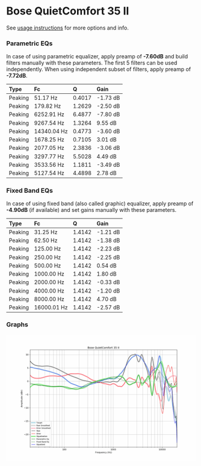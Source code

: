 # Bose QuietComfort 35 II
See [usage instructions](https://github.com/jaakkopasanen/AutoEq#usage) for more options and info.

### Parametric EQs
In case of using parametric equalizer, apply preamp of **-7.60dB** and build filters manually
with these parameters. The first 5 filters can be used independently.
When using independent subset of filters, apply preamp of **-7.72dB**.

| Type    | Fc          |      Q | Gain     |
|:--------|:------------|:-------|:---------|
| Peaking | 51.17 Hz    | 0.4017 | -1.73 dB |
| Peaking | 179.82 Hz   | 1.2629 | -2.50 dB |
| Peaking | 6252.91 Hz  | 6.4877 | -7.80 dB |
| Peaking | 9267.54 Hz  | 1.3264 | 9.55 dB  |
| Peaking | 14340.04 Hz | 0.4773 | -3.60 dB |
| Peaking | 1678.25 Hz  | 0.7105 | 3.01 dB  |
| Peaking | 2077.05 Hz  | 2.3836 | -3.06 dB |
| Peaking | 3297.77 Hz  | 5.5028 | 4.49 dB  |
| Peaking | 3533.56 Hz  | 1.1811 | -3.49 dB |
| Peaking | 5127.54 Hz  | 4.4898 | 2.78 dB  |

### Fixed Band EQs
In case of using fixed band (also called graphic) equalizer, apply preamp of **-4.90dB**
(if available) and set gains manually with these parameters.

| Type    | Fc          |      Q | Gain     |
|:--------|:------------|:-------|:---------|
| Peaking | 31.25 Hz    | 1.4142 | -1.21 dB |
| Peaking | 62.50 Hz    | 1.4142 | -1.38 dB |
| Peaking | 125.00 Hz   | 1.4142 | -2.23 dB |
| Peaking | 250.00 Hz   | 1.4142 | -2.25 dB |
| Peaking | 500.00 Hz   | 1.4142 | 0.54 dB  |
| Peaking | 1000.00 Hz  | 1.4142 | 1.80 dB  |
| Peaking | 2000.00 Hz  | 1.4142 | -0.33 dB |
| Peaking | 4000.00 Hz  | 1.4142 | -1.20 dB |
| Peaking | 8000.00 Hz  | 1.4142 | 4.70 dB  |
| Peaking | 16000.01 Hz | 1.4142 | -2.57 dB |

### Graphs
![](./Bose%20QuietComfort%2035%20II.png)